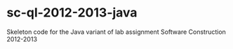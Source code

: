 sc-ql-2012-2013-java
====================

Skeleton code for the Java variant of lab assignment Software Construction 2012-2013